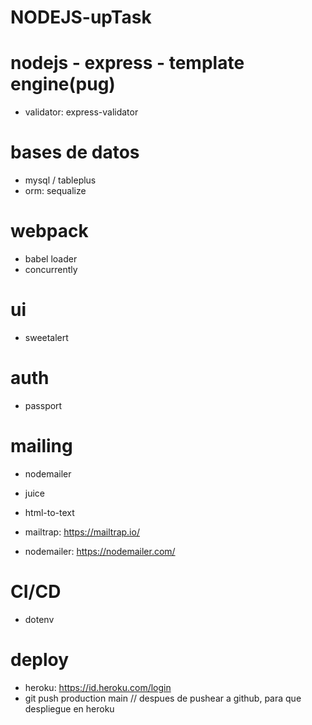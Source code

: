 # NODEJS-upTask

# nodejs - express - template engine(pug)
- validator: express-validator
# bases de datos
- mysql / tableplus
- orm: sequalize

# webpack
- babel loader
- concurrently

# ui
- sweetalert

# auth
- passport

# mailing
- nodemailer 
- juice 
- html-to-text 

- mailtrap: https://mailtrap.io/
- nodemailer: https://nodemailer.com/

# CI/CD
- dotenv

# deploy
- heroku: https://id.heroku.com/login
- git push production main // despues de pushear a github, para que despliegue en heroku
